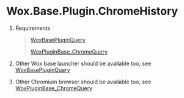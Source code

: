<!--
 * @Author: WayneFerdon wayneferdon@hotmail.com
 * @Date: 2023-03-04 12:45:56
 * @LastEditors: WayneFerdon wayneferdon@hotmail.com
 * @LastEditTime: 2023-03-04 23:29:46
 * @FilePath: \Flow.Launcher.Plugin.ChromeHistory\README.md
 * ----------------------------------------------------------------
 * Copyright (c) 2023 by Wayne Ferdon Studio. All rights reserved.
 * Licensed to the .NET Foundation under one or more agreements.
 * The .NET Foundation licenses this file to you under the MIT license.
 * See the LICENSE file in the project root for more information.
-->
# Wox.Base.Plugin.ChromeHistory

1. Requirements

   > [WoxBasePluginQuery](https://github.com/WayneFerdon/WoxBasePluginQuery/)
   >
   > [WoxPluginBase_ChromeQuery](https://github.com/WayneFerdon/WoxPluginBase_ChromeQuery/)

2. Other Wox base launcher should be available too, see [WoxBasePluginQuery](https://github.com/WayneFerdon/WoxBasePluginQuery/)
3. Other Chromium browser should be available too, see [WoxPluginBase_ChromeQuery](https://github.com/WayneFerdon/WoxPluginBase_ChromeQuery/)